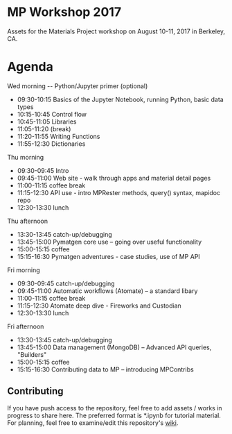 # MP Workshop 2017
Assets for the Materials Project workshop on August 10-11, 2017 in Berkeley, CA.

# Agenda

Wed morning -- Python/Jupyter primer (optional)
* 09:30-10:15 Basics of the Jupyter Notebook, running Python, basic data types
* 10:15-10:45 Control flow
* 10:45-11:05 Libraries
* 11:05-11:20 (break)
* 11:20-11:55 Writing Functions
* 11:55-12:30 Dictionaries

Thu morning
* 09:30-09:45 Intro
* 09:45-11:00 Web site - walk through apps and material detail pages
* 11:00-11:15 coffee break
* 11:15-12:30 API use - intro MPRester methods, query() syntax, mapidoc repo
* 12:30-13:30 lunch

Thu afternoon
* 13:30-13:45 catch-up/debugging
* 13:45-15:00 Pymatgen core use – going over useful functionality
* 15:00-15:15 coffee
* 15:15-16:30 Pymatgen adventures - case studies, use of MP API

Fri morning
* 09:30-09:45 catch-up/debugging
* 09:45-11:00 Automatic workflows (Atomate) – a standard libary
* 11:00-11:15 coffee break
* 11:15-12:30 Atomate deep dive - Fireworks and Custodian
* 12:30-13:30 lunch

Fri afternoon
* 13:30-13:45 catch-up/debugging
* 13:45-15:00 Data management (MongoDB) – Advanced API queries, "Builders"
* 15:00-15:15 coffee
* 15:15-16:30 Contributing data to MP – introducing MPContribs

## Contributing

If you have push access to the repository, feel free to add assets / works in
progress to share here. The preferred format is *.ipynb for tutorial material.
For planning, feel free to examine/edit this
repository's [wiki](https://github.com/materialsproject/workshop-2017/wiki).

